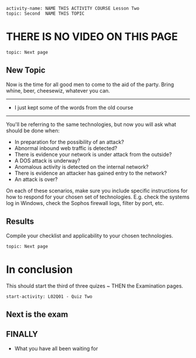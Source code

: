 ```c-lms
activity-name: NAME THIS ACTIVITY COURSE Lesson Two
topic: Second  NAME THIS TOPIC
```

# THERE IS NO VIDEO ON THIS PAGE

```c-lms
topic: Next page
```

## New Topic

Now is the time for all good men to come to the aid of the party.  Bring whine, beer, cheesewiz, whatever you can.

---

* I just kept some of the words from the old course

---

You'll be referring to the same technologies, but now you will ask what should be done when:

* In preparation for the possibility of an attack?
* Abnormal inbound web traffic is detected?
* There is evidence your network is under attack from the outside?
* A DOS attack is underway?
* Anomalous activity is detected on the internal network?
* There is evidence an attacker has gained entry to the network?
* An attack is over?

On each of these scenarios, make sure you include specific instructions for how to respond for your chosen set of technologies.  E.g. check the systems log in Windows, check the Sophos firewall logs, filter by port, etc.

## Results

Compile your checklist and applicability to your chosen technologies.

```c-lms
topic: Next page
```

# In conclusion

This should start the third of three quizes ~ THEN the Examination pages.

```c-lms
start-activity: L02Q01 - Quiz Two
```

## Next is the exam

## FINALLY

* What you have all been waiting for